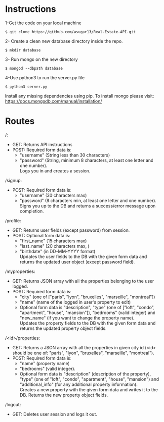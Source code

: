 # Instructions
1-Get the code on your local machine
```
$ git clone https://github.com/asugar13/Real-Estate-API.git
```
2- Create a clean new database directory inside the repo.
```
$ mkdir database
```
3- Run mongo on the new directory
```
$ mongod --dbpath database
```
4-Use python3 to run the server.py file
```
$ python3 server.py
```

Install any missing dependencies using pip. To install mongo please visit: https://docs.mongodb.com/manual/installation/



# Routes

/:
  - GET: Returns API instructions
  - POST: Required form data is:
       - "username"  (String less than 30 characters)
       - "password" (String, minimum 8 characters, at least one letter and one number).  
 Logs you in and creates a session.

/signup:
  - POST: Required form data is:
      - "username" (30 characters max)
      - "password" (8 characters min, at least one letter and one number).   
      Signs you up to the DB and returns a success/error message upon completion.

/profile:
  - GET: Returns user fields (except password) from session.
  - POST: Optional form data is:
      - "first_name" (15 characters max)
      - "last_name" (20 characters max, )
      - "birthdate" (in DD-MM-YYYY format)    
      Updates the user fields to the DB with the given form data and returns the updated user object (except password field).

/myproperties:
  - GET: Returns JSON array with all the properties belonging to the user logged.
  - POST: Required form data is:
     - "city"  (one of ["paris", "lyon", "bruxelles", "marseille", "montreal"])
     - "name" (name of the logged in user's property to edit)  
     - Optional form data is "description", "type" (one of ["loft", "condo", "apartment", "house", "mansion"]), "bedrooms" (valid integer) and "new_name" (if you want to change the property name).    
     Updates the property fields to the DB with the given form data and returns the updated property object fields.

/&lt;id&gt;/properties:
  - GET: Returns a JSON array with all the properties in given city id (&lt;id&gt; should be one of: "paris", "lyon", "bruxelles", "marseille", "montreal").
  - POST: Required form data is:
    - "name" (property name)  
    - "bedrooms" (valid integer).  
    - Optional form data is "description" (description of the property), "type" (one of "loft", "condo", "apartment", "house", "mansion") and "additional_info" (for any additional property information).   
    Creates a new property with the given form data and writes it to the DB. Returns the new property object fields.

/logout:
- GET: Deletes user session and logs it out.
